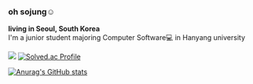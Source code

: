 <!--
**sojungoh/sojungoh** is a ✨ _special_ ✨ repository because its `README.md` (this file) appears on your GitHub profile.

Here are some ideas to get you started:

- 🔭 I’m currently working on ...
- 🌱 I’m currently learning ...
- 👯 I’m looking to collaborate on ...
- 🤔 I’m looking for help with ...
- 💬 Ask me about ...
- 📫 How to reach me: ...
- 😄 Pronouns: ...
- ⚡ Fun fact: ...
-->

### oh sojung☺️
**living in Seoul, South Korea**
<br/>
I'm a junior student majoring Computer Software💻 in Hanyang university

<img src="https://img.shields.io/badge/email-sojung3514@gmail.com-important/"> [![Solved.ac Profile](http://mazassumnida.wtf/api/mini/generate_badge?boj=sojang2000)](https://solved.ac/sojang2000)

[![Anurag's GitHub stats](https://github-readme-stats.vercel.app/api?username=sojungoh&show_icons=true&theme=onedark)](https://github.com/anuraghazra/github-readme-stats)

<!--[![Top Langs](https://github-readme-stats.vercel.app/api/top-langs/?username=sojungoh&layout=compact)](https://github.com/anuraghazra/github-readme-stats)-->
